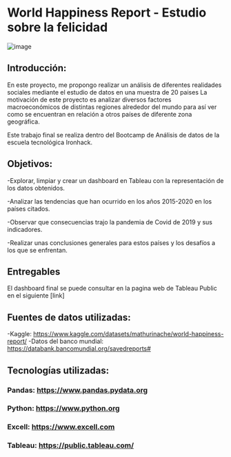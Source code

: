 # World Happiness Report - Estudio sobre la felicidad

![image](https://www.mcgill.ca/newsroom/files/newsroom/styles/medium_landscape__320/public/channels/image/happy-group.jpg?itok=sSZgdO8l)


## Introducción:

En este proyecto, me propongo realizar un análisis de diferentes realidades sociales mediante el estudio de datos 
en una muestra de 20 paises
La motivación de este proyecto es analizar diversos factores macroeconómicos de distintas regiones alrededor del mundo para así ver como se encuentran en relación a otros países de diferente zona geográfica.

Este trabajo final se realiza dentro del Bootcamp de Análisis de datos de la escuela tecnológica Ironhack.

## Objetivos:

-Explorar, limpiar y crear un dashboard en Tableau con la representación de los datos obtenidos.

-Analizar las tendencias que han ocurrido en los años 2015-2020 en los países citados.

-Observar que consecuencias trajo la pandemia de Covid de 2019 y sus indicadores.

-Realizar unas conclusiones generales para estos países y los desafíos a los que se enfrentan.

## Entregables

El dashboard final se puede consultar en la pagina web de Tableau Public en el siguiente [link]


## Fuentes de datos utilizadas:

-Kaggle: https://www.kaggle.com/datasets/mathurinache/world-happiness-report/
-Datos del banco mundial: https://databank.bancomundial.org/savedreports# 

## Tecnologías utilizadas:

### Pandas: https://www.pandas.pydata.org
### Python: https://www.python.org
### Excell: https://www.excell.com
### Tableau: https://public.tableau.com/
